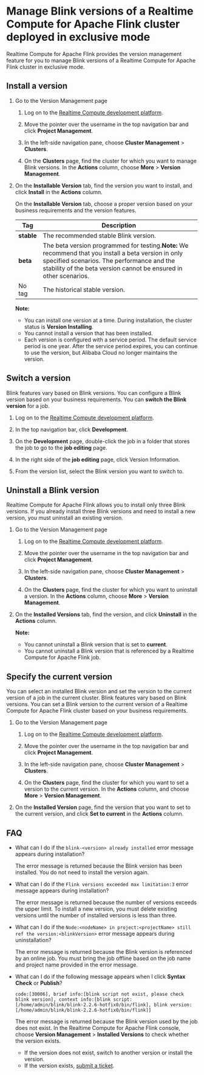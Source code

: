 # Manage Blink versions of a Realtime Compute for Apache Flink cluster deployed in exclusive mode

Realtime Compute for Apache Flink provides the version management feature for you to manage Blink versions of a Realtime Compute for Apache Flink cluster in exclusive mode.

## Install a version

1.  Go to the Version Management page

    1.  Log on to the [Realtime Compute development platform](https://stream-ap-southeast-3.console.aliyun.com).

    2.  Move the pointer over the username in the top navigation bar and click **Project Management**.

    3.  In the left-side navigation pane, choose **Cluster Management** \> **Clusters**.

    4.  On the **Clusters** page, find the cluster for which you want to manage Blink versions. In the **Actions** column, choose **More** \> **Version Management**.

2.  On the **Installable Version** tab, find the version you want to install, and click **Install** in the **Actions** column.

    On the **Installable Version** tab, choose a proper version based on your business requirements and the version features.

    |Tag|Description|
    |---|-----------|
    |**stable**|The recommended stable Blink version.|
    |**beta**|The beta version programmed for testing.**Note:** We recommend that you install a beta version in only specified scenarios. The performance and the stability of the beta version cannot be ensured in other scenarios. |
    |No tag|The historical stable version.|

    **Note:**

    -   You can install one version at a time. During installation, the cluster status is **Version Installing**.
    -   You cannot install a version that has been installed.
    -   Each version is configured with a service period. The default service period is one year. After the service period expires, you can continue to use the version, but Alibaba Cloud no longer maintains the version.

## Switch a version

Blink features vary based on Blink versions. You can configure a Blink version based on your business requirements. You can **switch the Blink version** for a job.

1.  Log on to the [Realtime Compute development platform](https://stream-ap-southeast-3.console.aliyun.com).

2.  In the top navigation bar, click **Development**.

3.  On the **Development** page, double-click the job in a folder that stores the job to go to the **job editing** page.

4.  In the right side of the **job editing** page, click Version Information.

5.  From the version list, select the Blink version you want to switch to.


## Uninstall a Blink version

Realtime Compute for Apache Flink allows you to install only three Blink versions. If you already install three Blink versions and need to install a new version, you must uninstall an existing version.

1.  Go to the Version Management page

    1.  Log on to the [Realtime Compute development platform](https://stream-ap-southeast-3.console.aliyun.com).

    2.  Move the pointer over the username in the top navigation bar and click **Project Management**.

    3.  In the left-side navigation pane, choose **Cluster Management** \> **Clusters**.

    4.  On the **Clusters** page, find the cluster for which you want to uninstall a version. In the **Actions** column, choose **More** \> **Version Management**.

2.  On the **Installed Versions** tab, find the version, and click **Uninstall** in the **Actions** column.

    **Note:**

    -   You cannot uninstall a Blink version that is set to **current**.
    -   You cannot uninstall a Blink version that is referenced by a Realtime Compute for Apache Flink job.

## Specify the current version

You can select an installed Blink version and set the version to the current version of a job in the current cluster. Blink features vary based on Blink versions. You can set a Blink version to the current version of a Realtime Compute for Apache Flink cluster based on your business requirements.

1.  Go to the Version Management page

    1.  Log on to the [Realtime Compute development platform](https://stream-ap-southeast-3.console.aliyun.com).

    2.  Move the pointer over the username in the top navigation bar and click **Project Management**.

    3.  In the left-side navigation pane, choose **Cluster Management** \> **Clusters**.

    4.  On the **Clusters** page, find the cluster for which you want to set a version to the current version. In the **Actions** column, and choose **More** \> **Version Management**.

2.  On the **Installed Version** page, find the version that you want to set to the current version, and click **Set to current** in the **Actions** column.


## FAQ

-   What can I do if the `blink-<version> already installed` error message appears during installation?

    The error message is returned because the Blink version has been installed. You do not need to install the version again.

-   What can I do if the `Flink versions exceeded max limitation:3` error message appears during installation?

    The error message is returned because the number of versions exceeds the upper limit. To install a new version, you must delete existing versions until the number of installed versions is less than three.

-   What can I do if the `Node:<nodeName> in project:<projectName> still ref the version:<blinkVersion>` error message appears during uninstallation?

    The error message is returned because the Blink version is referenced by an online job. You must bring the job offline based on the job name and project name provided in the error message.

-   What can I do if the following message appears when I click **Syntax Check** or **Publish**?

    ```
    code:[30006], brief info:[blink script not exist, please check blink version], context info:[blink script:[/home/admin/blink/blink-2.2.6-hotfix0/bin/flink], blink version:[/home/admin/blink/blink-2.2.6-hotfix0/bin/flink]]
    ```

    The error message is returned because the Blink version used by the job does not exist. In the Realtime Compute for Apache Flink console, choose **Version Management** \> **Installed Versions** to check whether the version exists.

    -   If the version does not exist, switch to another version or install the version.
    -   If the version exists, [submit a ticket](https://account.alibabacloud.com/login/login.htm?oauth_callback=https%3A//ticket-intl.console.aliyun.com/%23).

